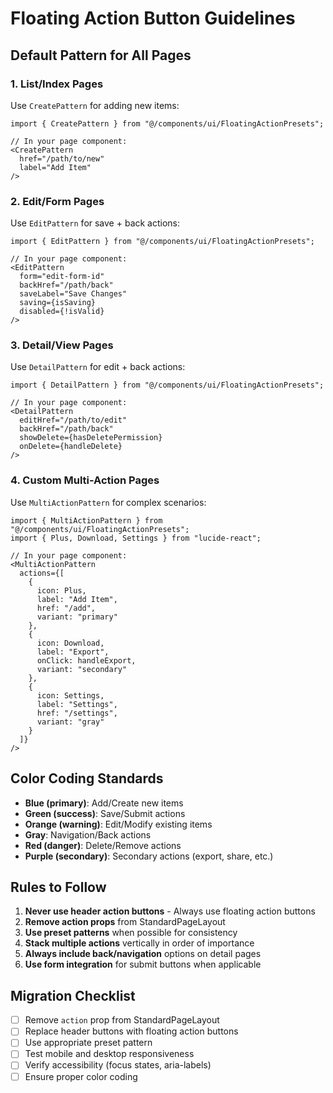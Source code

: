 # Floating Action Button Guidelines

## Default Pattern for All Pages

### 1. List/Index Pages
Use `CreatePattern` for adding new items:
```tsx
import { CreatePattern } from "@/components/ui/FloatingActionPresets";

// In your page component:
<CreatePattern 
  href="/path/to/new" 
  label="Add Item" 
/>
```

### 2. Edit/Form Pages  
Use `EditPattern` for save + back actions:
```tsx
import { EditPattern } from "@/components/ui/FloatingActionPresets";

// In your page component:
<EditPattern
  form="edit-form-id"
  backHref="/path/back"
  saveLabel="Save Changes"
  saving={isSaving}
  disabled={!isValid}
/>
```

### 3. Detail/View Pages
Use `DetailPattern` for edit + back actions:
```tsx
import { DetailPattern } from "@/components/ui/FloatingActionPresets";

// In your page component:
<DetailPattern
  editHref="/path/to/edit"
  backHref="/path/back"
  showDelete={hasDeletePermission}
  onDelete={handleDelete}
/>
```

### 4. Custom Multi-Action Pages
Use `MultiActionPattern` for complex scenarios:
```tsx
import { MultiActionPattern } from "@/components/ui/FloatingActionPresets";
import { Plus, Download, Settings } from "lucide-react";

// In your page component:
<MultiActionPattern
  actions={[
    {
      icon: Plus,
      label: "Add Item",
      href: "/add",
      variant: "primary"
    },
    {
      icon: Download,
      label: "Export",
      onClick: handleExport,
      variant: "secondary"
    },
    {
      icon: Settings,
      label: "Settings",
      href: "/settings",
      variant: "gray"
    }
  ]}
/>
```

## Color Coding Standards

- **Blue (primary)**: Add/Create new items
- **Green (success)**: Save/Submit actions  
- **Orange (warning)**: Edit/Modify existing items
- **Gray**: Navigation/Back actions
- **Red (danger)**: Delete/Remove actions
- **Purple (secondary)**: Secondary actions (export, share, etc.)

## Rules to Follow

1. **Never use header action buttons** - Always use floating action buttons
2. **Remove action props** from StandardPageLayout 
3. **Use preset patterns** when possible for consistency
4. **Stack multiple actions** vertically in order of importance
5. **Always include back/navigation** options on detail pages
6. **Use form integration** for submit buttons when applicable

## Migration Checklist

- [ ] Remove `action` prop from StandardPageLayout
- [ ] Replace header buttons with floating action buttons
- [ ] Use appropriate preset pattern
- [ ] Test mobile and desktop responsiveness
- [ ] Verify accessibility (focus states, aria-labels)
- [ ] Ensure proper color coding